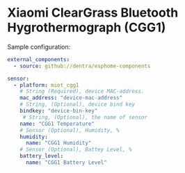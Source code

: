 # Xiaomi ClearGrass Bluetooth Hygrothermograph (CGG1)

Sample configuration:
```yaml
external_components:
  - source: github://dentra/esphome-components

sensor:
  - platform: miot_cgg1
    # String (Required), device MAC-address.
    mac_address: "device-mac-address"
    # String, (Optional), device bind key
    bindkey: "device-bin-key"
     # String, (Optional), the name of sensor
    name: "CGG1 Temperature"
    # Sensor (Optional), Humidity, %
    humidity:
      name: "CGG1 Humidity"
    # Sensor (Optional), Battey Level, %
    battery_level:
      name: "CGG1 Battery Level"
```
